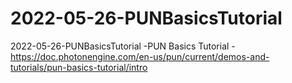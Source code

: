 # 2022-05-26-PUNBasicsTutorial
2022-05-26-PUNBasicsTutorial
-PUN Basics Tutorial
	-https://doc.photonengine.com/en-us/pun/current/demos-and-tutorials/pun-basics-tutorial/intro
